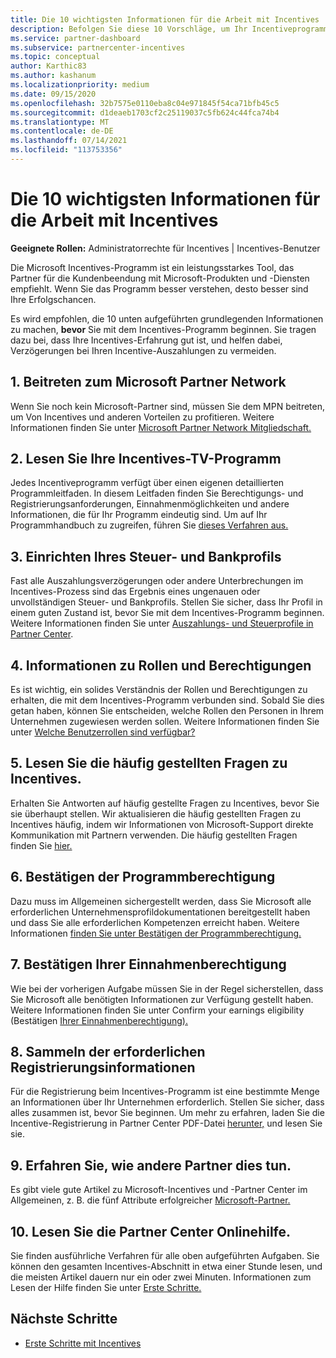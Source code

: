 ```yaml
---
title: Die 10 wichtigsten Informationen für die Arbeit mit Incentives
description: Befolgen Sie diese 10 Vorschläge, um Ihr Incentiveprogramm zu verbessern und Auszahlungen früher zu erhalten.
ms.service: partner-dashboard
ms.subservice: partnercenter-incentives
ms.topic: conceptual
author: Karthic83
ms.author: kashanum
ms.localizationpriority: medium
ms.date: 09/15/2020
ms.openlocfilehash: 32b7575e0110eba8c04e971845f54ca71bfb45c5
ms.sourcegitcommit: d1deaeb1703cf2c25119037c5fb624c44fca74b4
ms.translationtype: MT
ms.contentlocale: de-DE
ms.lasthandoff: 07/14/2021
ms.locfileid: "113753356"
---
```

# <a name="the-10-essentials-for-working-with-incentives"></a>Die 10 wichtigsten Informationen für die Arbeit mit Incentives

**Geeignete Rollen:** Administratorrechte für Incentives | Incentives-Benutzer

Die Microsoft Incentives-Programm ist ein leistungsstarkes Tool, das Partner für die Kundenbeendung mit Microsoft-Produkten und -Diensten empfiehlt. Wenn Sie das Programm besser verstehen, desto besser sind Ihre Erfolgschancen.

Es wird empfohlen, die 10 unten aufgeführten grundlegenden Informationen zu machen, **bevor** Sie mit dem Incentives-Programm beginnen. Sie tragen dazu bei, dass Ihre Incentives-Erfahrung gut ist, und helfen dabei, Verzögerungen bei Ihren Incentive-Auszahlungen zu vermeiden.

## <a name="1-join-the-microsoft-partner-network"></a>1. Beitreten zum Microsoft Partner Network

Wenn Sie noch kein Microsoft-Partner sind, müssen Sie dem MPN beitreten, um Von Incentives und anderen Vorteilen zu profitieren. Weitere Informationen finden Sie unter [Microsoft Partner Network Mitgliedschaft.](https://partner.microsoft.com/membership)

## <a name="2-read-your-incentives-program-guide"></a>2. Lesen Sie Ihre Incentives-TV-Programm

Jedes Incentiveprogramm verfügt über einen eigenen detaillierten Programmleitfaden. In diesem Leitfaden finden Sie Berechtigungs- und Registrierungsanforderungen, Einnahmenmöglichkeiten und andere Informationen, die für Ihr Programm eindeutig sind. Um auf Ihr Programmhandbuch zu zugreifen, führen Sie [dieses Verfahren aus.](incentives-determined-your-program-eligibility.md#determining-your-program-eligibility)

## <a name="3-set-up-your-tax-and-banking-profile"></a>3. Einrichten Ihres Steuer- und Bankprofils

Fast alle Auszahlungsverzögerungen oder andere Unterbrechungen im Incentives-Prozess sind das Ergebnis eines ungenauen oder unvollständigen Steuer- und Bankprofils. Stellen Sie sicher, dass Ihr Profil in einem guten Zustand ist, bevor Sie mit dem Incentives-Programm beginnen. Weitere Informationen finden Sie unter [Auszahlungs- und Steuerprofile in Partner Center](incentives-create-and-manage-your-payout-and-tax-profiles.md).

## <a name="4-learn-about-roles-and-permissions"></a>4. Informationen zu Rollen und Berechtigungen

Es ist wichtig, ein solides Verständnis der Rollen und Berechtigungen zu erhalten, die mit dem Incentives-Programm verbunden sind. Sobald Sie dies getan haben, können Sie entscheiden, welche Rollen den Personen in Ihrem Unternehmen zugewiesen werden sollen. Weitere Informationen finden Sie unter [Welche Benutzerrollen sind verfügbar?](incentives-faq.yml#what-user-roles-are-available-)

## <a name="5-review-the-incentives-faq"></a>5. Lesen Sie die häufig gestellten Fragen zu Incentives.

Erhalten Sie Antworten auf häufig gestellte Fragen zu Incentives, bevor Sie sie überhaupt stellen. Wir aktualisieren die häufig gestellten Fragen zu Incentives häufig, indem wir Informationen von Microsoft-Support direkte Kommunikation mit Partnern verwenden. Die häufig gestellten Fragen finden Sie [hier.](incentives-faq.yml)

## <a name="6-confirm-your-program-eligibility"></a>6. Bestätigen der Programmberechtigung

Dazu muss im Allgemeinen sichergestellt werden, dass Sie Microsoft alle erforderlichen Unternehmensprofildokumentationen bereitgestellt haben und dass Sie alle erforderlichen Kompetenzen erreicht haben. Weitere Informationen [finden Sie unter Bestätigen der Programmberechtigung.](incentives-determined-your-program-eligibility.md)

## <a name="7-confirm-your-earnings-eligibility"></a>7. Bestätigen Ihrer Einnahmenberechtigung

Wie bei der vorherigen Aufgabe müssen Sie in der Regel sicherstellen, dass Sie Microsoft alle benötigten Informationen zur Verfügung gestellt haben. Weitere Informationen finden Sie unter Confirm your earnings eligibility (Bestätigen [Ihrer Einnahmenberechtigung).](incentives-confirm-your-earnings-eligibility.md)

## <a name="8-gather-the-necessary-enrollment-information"></a>8. Sammeln der erforderlichen Registrierungsinformationen

Für die Registrierung beim Incentives-Programm ist eine bestimmte Menge an Informationen über Ihr Unternehmen erforderlich. Stellen Sie sicher, dass alles zusammen ist, bevor Sie beginnen. Um mehr zu erfahren, laden Sie die Incentive-Registrierung in Partner Center PDF-Datei [herunter,](https://assetsprod.microsoft.com/partner-center-incentives-enrollment.pdf) und lesen Sie sie.

## <a name="9-learn-how-other-partners-do-it"></a>9. Erfahren Sie, wie andere Partner dies tun.

Es gibt viele gute Artikel zu Microsoft-Incentives und -Partner Center im Allgemeinen, z. B. die fünf Attribute erfolgreicher [Microsoft-Partner.](https://www.microsoft.com/en-us/us-partner-blog/2019/08/29/the-five-attributes-of-successful-microsoft-partners/)

## <a name="10-read-the-partner-center-online-help"></a>10. Lesen Sie die Partner Center Onlinehilfe.

Sie finden ausführliche Verfahren für alle oben aufgeführten Aufgaben. Sie können den gesamten Incentives-Abschnitt in etwa einer Stunde lesen, und die meisten Artikel dauern nur ein oder zwei Minuten. Informationen zum Lesen der Hilfe finden Sie unter [Erste Schritte.](incentives-get-started-intro.md)

## <a name="next-steps"></a>Nächste Schritte

- [Erste Schritte mit Incentives](incentives-get-started-intro.md)
